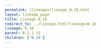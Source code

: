 ```yaml
---
permalink: /lineages/lineage_N.10.html
layout: lineage_page
title: Lineage N.10
redirect_to: ../lineage.html?lineage=N.10
lineage: N.10
parent: B.1.1.33
children: ['N.10']
---
```


